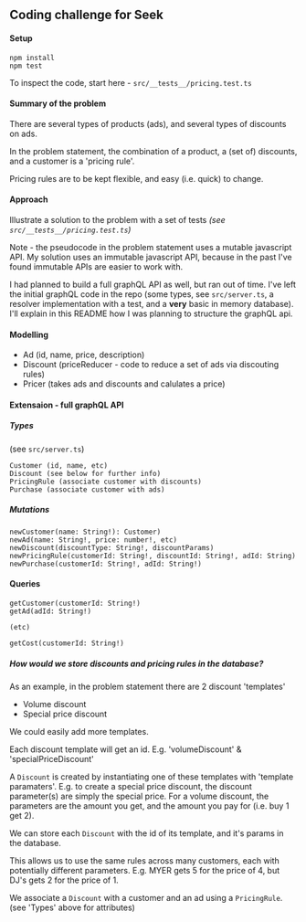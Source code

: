## Coding challenge for Seek

#### Setup
```
npm install
npm test
```

To inspect the code, start here - `src/__tests__/pricing.test.ts`

#### Summary of the problem

There are several types of products (ads), and several types of discounts on ads. 

In the problem statement, the combination of a product, a (set of) discounts, and a customer is a 'pricing rule'.

Pricing rules are to be kept flexible, and easy (i.e. quick) to change.

#### Approach
Illustrate a solution to the problem with a set of tests *(see `src/__tests__/pricing.test.ts`)*

Note - the pseudocode in the problem statement uses a mutable javascript API. 
My solution uses an immutable javascript API, because in the past I've found immutable APIs are easier to work with.

 I had planned to build a full graphQL API as well, but ran out of time. I've left the initial graphQL code in the repo
 (some types, see `src/server.ts`, a resolver implementation with a test, and a **very** basic in memory database). 
 I'll explain in this README how I was planning to structure the graphQL api.
 

#### Modelling
- Ad (id, name, price, description)
- Discount (priceReducer - code to reduce a set of ads via discouting rules)
- Pricer (takes ads and discounts and calulates a price)

#### Extensaion - full graphQL API

##### Types

(see `src/server.ts`)

```
Customer (id, name, etc)
Discount (see below for further info)
PricingRule (associate customer with discounts)
Purchase (associate customer with ads)
```

##### Mutations
```
newCustomer(name: String!): Customer)
newAd(name: String!, price: number!, etc)
newDiscount(discountType: String!, discountParams)
newPricingRule(customerId: String!, discountId: String!, adId: String)
newPurchase(customerId: String!, adId: String!)
```

#### Queries
```
getCustomer(customerId: String!)
getAd(adId: String!)

(etc)

getCost(customerId: String!)

```

##### How would we store discounts and pricing rules in the database?

As an example, in the problem statement there are 2 discount 'templates'
- Volume discount
- Special price discount

We could easily add more templates.

Each discount template will get an id. E.g. 'volumeDiscount' & 'specialPriceDiscount'

A `Discount` is created by instantiating one of these templates with 'template paramaters'.
E.g. to create a special price discount, the discount parameter(s) are simply the special price. For a volume discount,
the parameters are the amount you get, and the amount you pay for (i.e. buy 1 get 2).

We can store each `Discount` with the id of its template, and it's params in the database.

This allows us to use the same rules across many customers, each with potentially different parameters.
E.g. MYER gets 5 for the price of 4, but DJ's gets 2 for the price of 1.

We associate a `Discount` with a customer and an ad using a `PricingRule`. (see 'Types' above for attributes)

 
